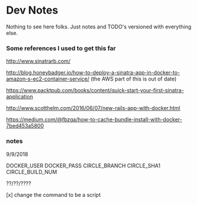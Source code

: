 # Dev Notes

Nothing to see here folks. Just notes and TODO's versioned with everything else.

### Some references I used to get this far

http://www.sinatrarb.com/

http://blog.honeybadger.io/how-to-deploy-a-sinatra-app-in-docker-to-amazon-s-ec2-container-service/
(the AWS part of this is out of date)

https://www.packtpub.com/books/content/quick-start-your-first-sinatra-application

http://www.scotthelm.com/2016/06/07/new-rails-app-with-docker.html

https://medium.com/@fbzga/how-to-cache-bundle-install-with-docker-7bed453a5800

### notes

9/9/2018

DOCKER_USER
DOCKER_PASS
CIRCLE_BRANCH
CIRCLE_SHA1
CIRCLE_BUILD_NUM

??/??/????

[x] change the command to be a script
